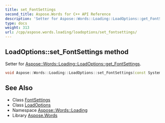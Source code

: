 ```yaml
---
title: set_FontSettings
second_title: Aspose.Words for C++ API Reference
description: 'Setter for Aspose::Words::Loading::LoadOptions::get_FontSettings.'
type: docs
weight: 313
url: /cpp/aspose.words.loading/loadoptions/set_fontsettings/
---
```

## LoadOptions::set_FontSettings method


Setter for [Aspose::Words::Loading::LoadOptions::get_FontSettings](../get_fontsettings/).

```cpp
void Aspose::Words::Loading::LoadOptions::set_FontSettings(const System::SharedPtr<Aspose::Words::Fonts::FontSettings> &value)
```

## See Also

* Class [FontSettings](../../../aspose.words.fonts/fontsettings/)
* Class [LoadOptions](../)
* Namespace [Aspose::Words::Loading](../../)
* Library [Aspose.Words](../../../)
